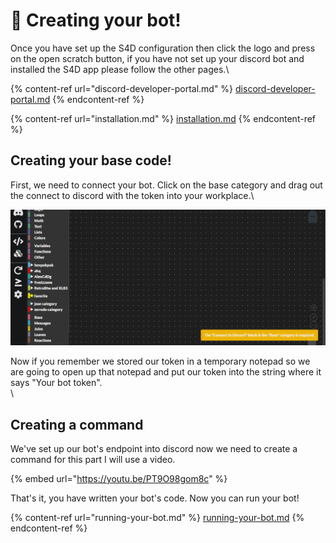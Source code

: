 # 🥳 Creating your bot!

Once you have set up the S4D configuration then click the logo and press on the open scratch button, if you have not set up your discord bot and installed the S4D app please follow the other pages.\


{% content-ref url="discord-developer-portal.md" %}
[discord-developer-portal.md](discord-developer-portal.md)
{% endcontent-ref %}

{% content-ref url="installation.md" %}
[installation.md](installation.md)
{% endcontent-ref %}

## Creating your base code!

First, we need to connect your bot. Click on the base category and drag out the connect to discord with the token into your workplace.\


![](<../.gitbook/assets/s4dgif1 (1).gif>)

Now if you remember we stored our token in a temporary notepad so we are going to open up that notepad and put our token into the string where it says "Your bot token".\
\


## Creating a command

We've set up our bot's endpoint into discord now we need to create a command for this part I will use a video.

{% embed url="https://youtu.be/PT9O98gom8c" %}

That's it, you have written your bot's code. Now you can run your bot!

{% content-ref url="running-your-bot.md" %}
[running-your-bot.md](running-your-bot.md)
{% endcontent-ref %}
